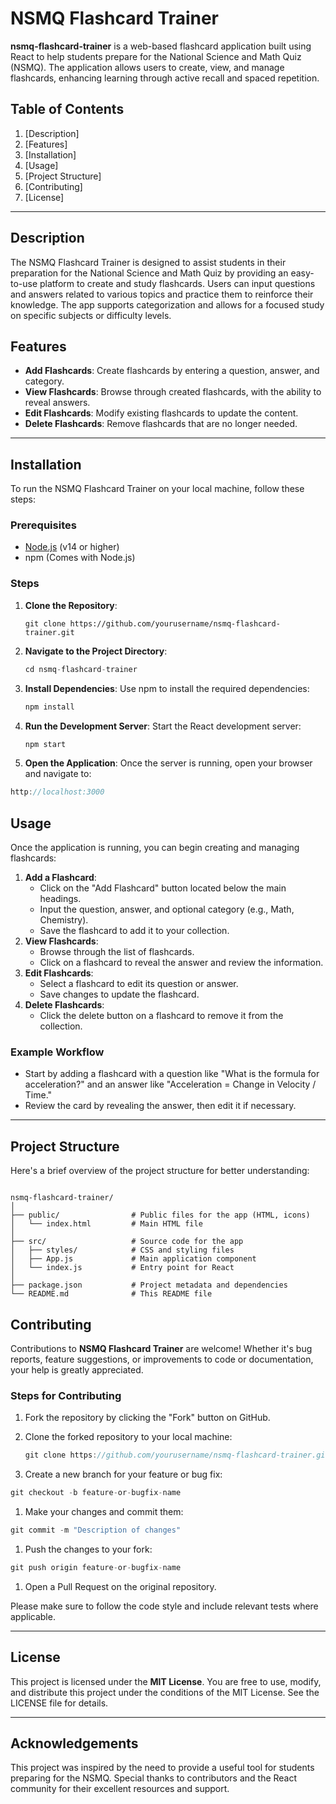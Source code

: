 # NSMQ Flashcard Trainer

**nsmq-flashcard-trainer** is a web-based flashcard application built using React to help students prepare for the National Science and Math Quiz (NSMQ). The application allows users to create, view, and manage flashcards, enhancing learning through active recall and spaced repetition.

## Table of Contents

1. [Description]
2. [Features]
3. [Installation]
4. [Usage]
5. [Project Structure]
6. [Contributing]
7. [License]

---

## Description

The NSMQ Flashcard Trainer is designed to assist students in their preparation for the National Science and Math Quiz by providing an easy-to-use platform to create and study flashcards. Users can input questions and answers related to various topics and practice them to reinforce their knowledge. The app supports categorization and allows for a focused study on specific subjects or difficulty levels.

## Features

- **Add Flashcards**: Create flashcards by entering a question, answer, and category.
- **View Flashcards**: Browse through created flashcards, with the ability to reveal answers.
- **Edit Flashcards**: Modify existing flashcards to update the content.
- **Delete Flashcards**: Remove flashcards that are no longer needed.


---

## Installation

To run the NSMQ Flashcard Trainer on your local machine, follow these steps:

### Prerequisites

- [Node.js](https://nodejs.org/) (v14 or higher)
- npm (Comes with Node.js)

### Steps

1. **Clone the Repository**:
    
    ```
    git clone https://github.com/yourusername/nsmq-flashcard-trainer.git
    
    ```
    
2. **Navigate to the Project Directory**:

    
    ```jsx
    cd nsmq-flashcard-trainer
    ```
    
3. **Install Dependencies**:
Use npm to install the required dependencies:

    
    ```jsx
    npm install
    ```
    

1. **Run the Development Server**:
Start the React development server:

    
    ```jsx
    npm start
    ```
    

1. **Open the Application**:
Once the server is running, open your browser and navigate to:

```jsx
http://localhost:3000
```

## Usage

Once the application is running, you can begin creating and managing flashcards:

1. **Add a Flashcard**:
    - Click on the "Add Flashcard" button located below the main headings.
    - Input the question, answer, and optional category (e.g., Math, Chemistry).
    - Save the flashcard to add it to your collection.
2. **View Flashcards**:
    - Browse through the list of flashcards.
    - Click on a flashcard to reveal the answer and review the information.
3. **Edit Flashcards**:
    - Select a flashcard to edit its question or answer.
    - Save changes to update the flashcard.
4. **Delete Flashcards**:
    - Click the delete button on a flashcard to remove it from the collection.

### Example Workflow

- Start by adding a flashcard with a question like "What is the formula for acceleration?" and an answer like "Acceleration = Change in Velocity / Time."
- Review the card by revealing the answer, then edit it if necessary.

---

## Project Structure

Here's a brief overview of the project structure for better understanding:

```

nsmq-flashcard-trainer/
│
├── public/                # Public files for the app (HTML, icons)
│   └── index.html         # Main HTML file
│
├── src/                   # Source code for the app
│   ├── styles/            # CSS and styling files
│   ├── App.js             # Main application component
│   └── index.js           # Entry point for React
│
├── package.json           # Project metadata and dependencies
└── README.md              # This README file
```

## Contributing

Contributions to **NSMQ Flashcard Trainer** are welcome! Whether it's bug reports, feature suggestions, or improvements to code or documentation, your help is greatly appreciated.

### Steps for Contributing

1. Fork the repository by clicking the "Fork" button on GitHub.
2. Clone the forked repository to your local machine:
    
    ```jsx
    git clone https://github.com/yourusername/nsmq-flashcard-trainer.git
    ```
    
3. Create a new branch for your feature or bug fix:

```jsx
git checkout -b feature-or-bugfix-name
```

1. Make your changes and commit them:

```jsx
git commit -m "Description of changes"
```

1. Push the changes to your fork:

```jsx
git push origin feature-or-bugfix-name
```

1. Open a Pull Request on the original repository.

Please make sure to follow the code style and include relevant tests where applicable.

---

## License

This project is licensed under the **MIT License**. You are free to use, modify, and distribute this project under the conditions of the MIT License. See the LICENSE file for details.

---

## Acknowledgements

This project was inspired by the need to provide a useful tool for students preparing for the NSMQ. Special thanks to contributors and the React community for their excellent resources and support.
